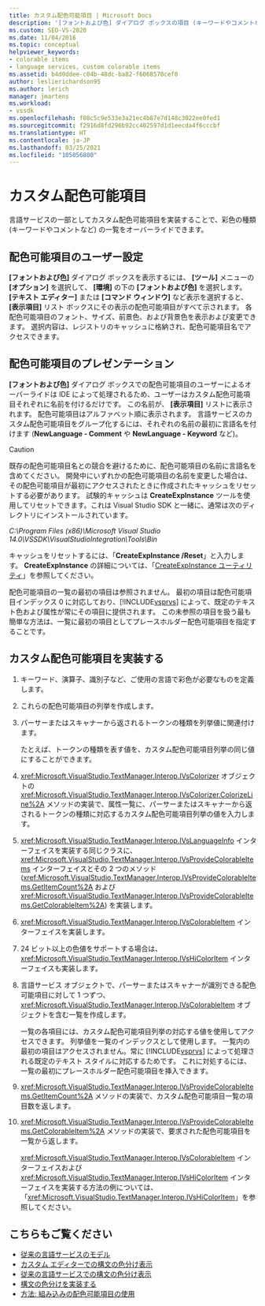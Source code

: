 ```yaml
---
title: カスタム配色可能項目 | Microsoft Docs
description: '[フォントおよび色] ダイアログ ボックスの項目 (キーワードやコメントなど) をオーバーライドして、言語サービスの一部としてカスタム配色可能項目を作成する方法について説明します。'
ms.custom: SEO-VS-2020
ms.date: 11/04/2016
ms.topic: conceptual
helpviewer_keywords:
- colorable items
- language services, custom colorable items
ms.assetid: b4d0ddee-c04b-48dc-ba82-f6068570cef0
author: leslierichardson95
ms.author: lerich
manager: jmartens
ms.workload:
- vssdk
ms.openlocfilehash: f08c5c9e533e3a21ec4b87e7d148c3022ee0fed1
ms.sourcegitcommit: f2916d8fd296b92cc402597d1d1eecda4f6cccbf
ms.translationtype: HT
ms.contentlocale: ja-JP
ms.lasthandoff: 03/25/2021
ms.locfileid: "105056800"
---
```

# <a name="custom-colorable-items"></a>カスタム配色可能項目
言語サービスの一部としてカスタム配色可能項目を実装することで、彩色の種類 (キーワードやコメントなど) の一覧をオーバーライドできます。

## <a name="user-settings-of-colorable-items"></a>配色可能項目のユーザー設定
 **[フォントおよび色]** ダイアログ ボックスを表示するには、 **[ツール]** メニューの **[オプション]** を選択して、 **[環境]** の下の **[フォントおよび色]** を選択します。 **[テキスト エディター]** または **[コマンド ウィンドウ]** など表示を選択すると、 **[表示項目]** リスト ボックスにその表示の配色可能項目がすべて示されます。 各配色可能項目のフォント、サイズ、前景色、および背景色を表示および変更できます。 選択内容は、レジストリのキャッシュに格納され、配色可能項目名でアクセスできます。

## <a name="presentation-of-colorable-items"></a>配色可能項目のプレゼンテーション
 **[フォントおよび色]** ダイアログ ボックスでの配色可能項目のユーザーによるオーバーライドは IDE によって処理されるため、ユーザーはカスタム配色可能項目それぞれに名前を付けるだけです。 この名前が、 **[表示項目]** リストに表示されます。 配色可能項目はアルファベット順に表示されます。 言語サービスのカスタム配色可能項目をグループ化するには、それぞれの名前の最初に言語名を付けます (**NewLanguage - Comment** や **NewLanguage - Keyword** など)。

> [!CAUTION]
> 既存の配色可能項目名との競合を避けるために、配色可能項目の名前に言語名を含めてください。 開発中にいずれかの配色可能項目の名前を変更した場合は、その配色可能項目が最初にアクセスされたときに作成されたキャッシュをリセットする必要があります。 試験的キャッシュは **CreateExpInstance** ツールを使用してリセットできます。これは Visual Studio SDK と一緒に、通常は次のディレクトリにインストールされています。
>
> *C:\Program Files (x86)\Microsoft Visual Studio 14.0\VSSDK\VisualStudioIntegration\Tools\Bin*
>
> キャッシュをリセットするには、「**CreateExpInstance /Reset**」と入力します。 **CreateExpInstance** の詳細については、「[CreateExpInstance ユーティリティ](../../extensibility/internals/createexpinstance-utility.md)」を参照してください。

 配色可能項目の一覧の最初の項目は参照されません。 最初の項目は配色可能項目インデックス 0 に対応しており、[!INCLUDE[vsprvs](../../code-quality/includes/vsprvs_md.md)] によって、既定のテキスト色および属性が常にその項目に提供されます。 この未参照の項目を扱う最も簡単な方法は、一覧に最初の項目としてプレースホルダー配色可能項目を指定することです。

## <a name="implement-custom-colorable-items"></a>カスタム配色可能項目を実装する

1. キーワード、演算子、識別子など、ご使用の言語で彩色が必要なものを定義します。

2. これらの配色可能項目の列挙を作成します。

3. パーサーまたはスキャナーから返されるトークンの種類を列挙値に関連付けます。

    たとえば、トークンの種類を表す値を、カスタム配色可能項目列挙の同じ値にすることができます。

4. <xref:Microsoft.VisualStudio.TextManager.Interop.IVsColorizer> オブジェクトの <xref:Microsoft.VisualStudio.TextManager.Interop.IVsColorizer.ColorizeLine%2A> メソッドの実装で、属性一覧に、パーサーまたはスキャナーから返されるトークンの種類に対応するカスタム配色可能項目列挙の値を入力します。

5. <xref:Microsoft.VisualStudio.TextManager.Interop.IVsLanguageInfo> インターフェイスを実装する同じクラスに、<xref:Microsoft.VisualStudio.TextManager.Interop.IVsProvideColorableItems> インターフェイスとその 2 つのメソッド (<xref:Microsoft.VisualStudio.TextManager.Interop.IVsProvideColorableItems.GetItemCount%2A> および <xref:Microsoft.VisualStudio.TextManager.Interop.IVsProvideColorableItems.GetColorableItem%2A>) を実装します。

6. <xref:Microsoft.VisualStudio.TextManager.Interop.IVsColorableItem> インターフェイスを実装します。

7. 24 ビット以上の色値をサポートする場合は、<xref:Microsoft.VisualStudio.TextManager.Interop.IVsHiColorItem> インターフェイスも実装します。

8. 言語サービス オブジェクトで、パーサーまたはスキャナーが識別できる配色可能項目に対して 1 つずつ、<xref:Microsoft.VisualStudio.TextManager.Interop.IVsColorableItem> オブジェクトを含む一覧を作成します。

    一覧の各項目には、カスタム配色可能項目列挙の対応する値を使用してアクセスできます。 列挙値を一覧のインデックスとして使用します。 一覧内の最初の項目はアクセスされません。常に [!INCLUDE[vsprvs](../../code-quality/includes/vsprvs_md.md)] によって処理される既定のテキスト スタイルに対応するためです。 これに対処するには、一覧の最初にプレースホルダー配色可能項目を挿入できます。

9. <xref:Microsoft.VisualStudio.TextManager.Interop.IVsProvideColorableItems.GetItemCount%2A> メソッドの実装で、カスタム配色可能項目一覧の項目数を返します。

10. <xref:Microsoft.VisualStudio.TextManager.Interop.IVsProvideColorableItems.GetColorableItem%2A> メソッドの実装で、要求された配色可能項目を一覧から返します。

    <xref:Microsoft.VisualStudio.TextManager.Interop.IVsColorableItem> インターフェイスおよび <xref:Microsoft.VisualStudio.TextManager.Interop.IVsHiColorItem> インターフェイスを実装する方法の例については、「<xref:Microsoft.VisualStudio.TextManager.Interop.IVsHiColorItem>」を参照してください。

## <a name="see-also"></a>こちらもご覧ください
- [従来の言語サービスのモデル](../../extensibility/internals/model-of-a-legacy-language-service.md)
- [カスタム エディターでの構文の色分け表示](../../extensibility/syntax-coloring-in-custom-editors.md)
- [従来の言語サービスでの構文の色分け表示](../../extensibility/internals/syntax-coloring-in-a-legacy-language-service.md)
- [構文の色分けを実装する](../../extensibility/internals/implementing-syntax-coloring.md)
- [方法: 組み込みの配色可能項目の使用](../../extensibility/internals/how-to-use-built-in-colorable-items.md)
